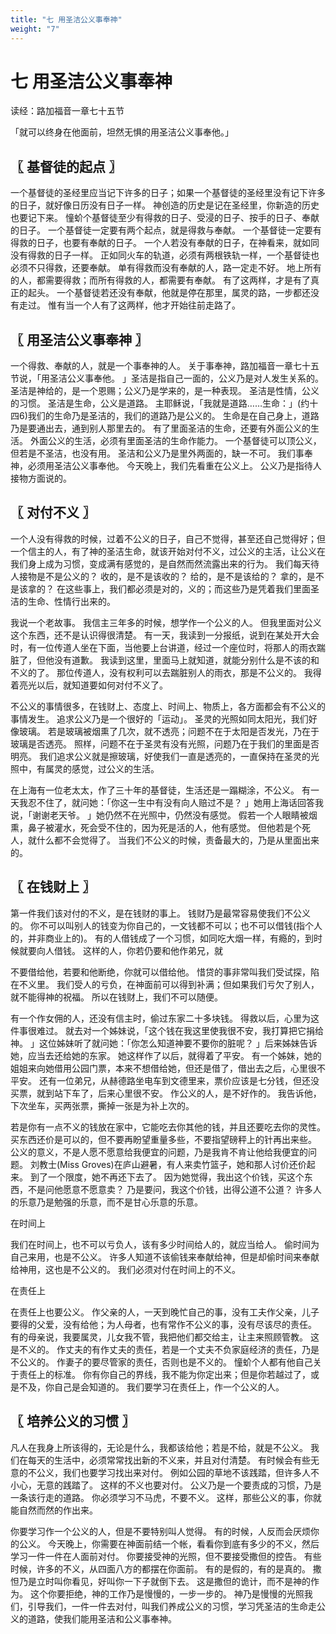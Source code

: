 ```yaml
---
title: "七 用圣洁公义事奉神"
weight: "7"
---
```


# 七 用圣洁公义事奉神


读经：路加福音一章七十五节

「就可以终身在他面前，坦然无惧的用圣洁公义事奉他。」

## 〖 基督徒的起点 〗

一个基督徒的圣经里应当记下许多的日子；如果一个基督徒的圣经里没有记下许多的日子，就好像日历没有日子一样。
神创造的历史是记在圣经里，你新造的历史也要记下来。
憧蚧个基督徒至少有得救的日子、受浸的日子、按手的日子、奉献的日子。
一个基督徒一定要有两个起点，就是得救与奉献。
一个基督徒一定要有得救的日子，也要有奉献的日子。
一个人若没有奉献的日子，在神看来，就如同没有得救的日子一样。
正如同火车的轨道，必须有两根铁轨一样，一个基督徒也必须不只得救，还要奉献。
单有得救而没有奉献的人，路一定走不好。
地上所有的人，都需要得救；而所有得救的人，都需要有奉献。
有了这两样，才是有了真正的起头。
一个基督徒若还没有奉献，他就是停在那里，属灵的路，一步都还没有走过。
惟有当一个人有了这两样，他才开始往前走路了。

## 〖 用圣洁公义事奉神 〗

一个得救、奉献的人，就是一个事奉神的人。
关于事奉神，路加福音一章七十五节说，「用圣洁公义事奉他。
」圣洁是指自己一面的，公义乃是对人发生关系的。
圣洁是神给的，是一个恩赐；公义乃是学来的，是一种表现。
圣洁是性情，公义的习惯。
圣洁是生命，公义是道路。
主耶稣说，「我就是道路……生命：」(约十四6)我们的生命乃是圣洁的，我们的道路乃是公义的。
生命是在自己身上，道路乃是要通出去，通到别人那里去的。
有了里面圣洁的生命，还要有外面公义的生活。
外面公义的生活，必须有里面圣洁的生命作能力。
一个基督徒可以顶公义，但若是不圣洁，也没有用。
圣洁和公义乃是里外两面的，缺一不可。
我们事奉神，必须用圣洁公义事奉他。
今天晚上，我们先看重在公义上。
公义乃是指待人接物方面说的。

## 〖 对付不义 〗

一个人没有得救的时候，过着不公义的日子，自己不觉得，甚至还自己觉得好；但一个信主的人，有了神的圣洁生命，就该开始对付不义，过公义的主活，让公义在我们身上成为习惯，变成满有感觉的，是自然而然流露出来的行为。
我们每天待人接物是不是公义的？
收的，是不是该收的？
给的，是不是该给的？
拿的，是不是该拿的？
在这些事上，我们都必须是对的，义的；而这些乃是凭着我们里面圣洁的生命、性情行出来的。

我说一个老故事。
我信主三年多的时候，想学作一个公义的人。
但我里面对公义这个东西，还不是认识得很清楚。
有一天，我读到一分报纸，说到在某处开大会时，有一位传道人坐在下面，当他要上台讲道，经过一个座位时，将那人的雨衣踹脏了，但他没有道歉。
我读到这里，里面马上就知道，就能分别什么是不该的和不义的了。
那位传道人，没有权利可以去踹脏别人的雨衣，那是不公义的。
我得着亮光以后，就知道要如何对付不义了。

不公义的事情很多，在钱财上、态度上、时间上、物质上，各方面都会有不公义的事情发生。
追求公义乃是一个很好的「运动」。
圣灵的光照如同太阳光，我们好像玻璃。
若是玻璃被烟熏了几次，就不透亮；问题不在于太阳是否发光，乃在于玻璃是否透亮。
照样，问题不在于圣灵有没有光照，问题乃在于我们的里面是否明亮。
我们追求公义就是擦玻璃，好使我们一直是透亮的，一直保持在圣灵的光照中，有属灵的感觉，过公义的生活。

在上海有一位老太太，作了三十年的基督徒，生活还是一蹋糊涂，不公义。
有一天我忍不住了，就问她：「你这一生中有没有向人赔过不是？
」她用上海话回答我说，「谢谢老天爷。
」她仍然不在光照中，仍然没有感觉。
假若一个人眼睛被烟熏，鼻子被灌水，死会受不住的，因为死是活的人，他有感觉。
但他若是个死人，就什么都不会觉得了。
当我们不公义的时候，责备最大的，乃是从里面出来的。

## 〖 在钱财上 〗

第一件我们该对付的不义，是在钱财的事上。
钱财乃是最常容易使我们不公义的。
你不可以叫别人的钱变为你自己的，一文钱都不可以；也不可以借钱(指个人的，并非商业上的)。
有的人借钱成了一个习惯，如同吃大烟一样，有瘾的，到时候就要向人借钱。
这样的人，你若仍要和他作弟兄，就

不要借给他，若要和他断绝，你就可以借给他。
惜贷的事非常叫我们受试探，陷在不义里。
我们受人的亏负，在神面前可以得到补满；但如果我们亏欠了别人，就不能得神的祝福。
所以在钱财上，我们不可以随便。

有一个作女佣的人，还没有信主时，偷过东家二十多块钱。
得救以后，心里为这件事很难过。
就去对一个姊妹说，「这个钱在我这里使我很不安，我打算把它捐给神。
」这位姊妹听了就问她：「你怎么知道神要不要你的脏呢？
」后来姊妹告诉她，应当去还给她的东家。
她这样作了以后，就得着了平安。
有一个姊妹，她的姐姐来向她借用公园门票，本来不想借给她，但还是借了，借出去之后，心里很不平安。
还有一位弟兄，从赫德路坐电车到文德里来，票价应该是七分钱，但还没买票，就到站下车了，后来心里很不安。
作公义的人，是不好作的。
我告诉他，下次坐车，买两张票，撕掉一张是为补上次的。

若是你有一点不义的钱放在家中，它能吃去你其他的钱，并且还要吃去你的灵性。
买东西还价是可以的，但不要再盼望重量多些，不要指望磅秤上的针再出来些。
公义的意义，不是人愿不愿意给我便宜的问题，乃是我肯不肯让他给我便宜的问题。
刘教士(Miss Groves)在庐山避暑，有人来卖竹篮子，她和那人讨价还价起来。
到了一个限度，她不再还下去了。
因为她觉得，我出这个价钱，买这个东西，不是问他愿意不愿意卖？
乃是要问，我这个价钱，出得公道不公道？
许多人的乐意乃是勉强的乐意，而不是甘心乐意的乐意。

在时间上

我们在时间上，也不可以亏负人，该有多少时间给人的，就应当给人。
偷时间为自己来用，也是不公义。
许多人知道不该偷钱来奉献给神，但是却偷时间来奉献给神用，这也是不公义的。
我们必须对付在时间上的不义。

在责任上

在责任上也要公义。
作父亲的人，一天到晚忙自己的事，没有工夫作父亲，儿子要得的父爱，没有给他；为人母者，也有常作不公义的事，没有尽该尽的责任。
有的母亲说，我要属灵，儿女我不管，我把他们都交给主，让主来照顾管教。
这是不义的。
作丈夫的有作丈夫的责任，若是一个丈夫不负家庭经济的责任，乃是不公义的。
作妻子的要尽管家的责任，否则也是不义的。
憧蚧个人都有他自己关于责任上的标准。
你有你自己的界线，我不能为你定出来；但是你若越过了，或是不及，你自己是会知道的。
我们要学习在责任上，作一个公义的人。

## 〖 培养公义的习惯 〗

凡人在我身上所该得的，无论是什么，我都该给他；若是不给，就是不公义。
我们在每天的生活中，必须常常找出新的不义来，并且对付清楚。
有时候会有些无意的不公义，我们也要学习找出来对付。
例如公园的草地不该践踏，但许多人不小心，无意的践踏了。
这样的不义也要对付。
公义乃是一个要责成的习惯，乃是一条该行走的道路。
你必须学习不马虎，不要不义。
这样，那些公义的事，你就能自然而然的作出来。

你要学习作一个公义的人，但是不要特别叫人觉得。
有的时候，人反而会厌烦你的公义。
今天晚上，你需要在神面前结一个帐，看看你到底有多少的不义，然后学习一件一件在人面前对付。
你要接受神的光照，但不要接受撒但的控告。
有些时候，许多的不义，从四面八方的都摆在你面前。
有的是假的，有的是真的。
撒怛乃是立时叫你看见，好叫你一下子就倒下去。
这是撒但的诡计，而不是神的作为。
这个你要拒绝，神的工作乃是慢慢的，一步一步的。
神乃是慢慢的光照我们，引导我们，一件一件去对付，叫我们养成公义的习惯，学习凭圣洁的生命走公义的道路，使我们能用圣洁和公义事奉神。
